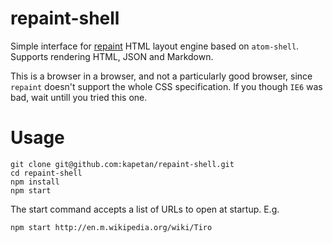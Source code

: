 # repaint-shell

Simple interface for [repaint][rp] HTML layout engine based on `atom-shell`. Supports rendering HTML, JSON and Markdown.

This is a browser in a browser, and not a particularly good browser, since `repaint` doesn't support the whole CSS specification. If you though `IE6` was bad, wait untill you tried this one.

# Usage

```
git clone git@github.com:kapetan/repaint-shell.git
cd repaint-shell
npm install
npm start
```

The start command accepts a list of URLs to open at startup. E.g.

	npm start http://en.m.wikipedia.org/wiki/Tiro

[rp]: https://github.com/kapetan/repaint
